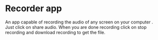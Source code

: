 # Recorder app

An app capable of recording the audio of any screen on your computer . Just click on share audio.
When you are done recording click on stop recording and download recording to get the file.


